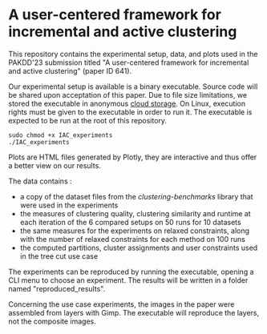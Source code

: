 # A user-centered framework for incremental and active clustering

This repository contains the experimental setup, data, and plots used in the PAKDD'23 submission titled "A user-centered framework for incremental and active clustering" (paper ID 641).

Our experimental setup is available is a binary executable. Source code will be shared upon acceptation of this paper.
Due to file size limitations, we stored the executable in anonymous [cloud storage](https://drive.proton.me/urls/5Q8DHMSSYW#0qj9E4Yk8wNI). 
On Linux, execution rights must be given to the executable in order to run it.
The executable is expected to be run at the root of this repository.

```
sudo chmod +x IAC_experiments
./IAC_experiments
```

Plots are HTML files generated by Plotly, they are interactive and thus offer a better view on our results.

The data contains :
- a copy of the dataset files from the *clustering-benchmarks* library that were used in the experiments
- the measures of clustering quality, clustering similarity and runtime at each iteration of the 6 compared setups on 50 runs for 10 datasets
- the same measures for the experiments on relaxed constraints, along with the number of relaxed constraints for each method on 100 runs
- the computed partitions, cluster assignments and user constraints used in the tree cut use case

The experiments can be reproduced by running the executable, opening a CLI menu to choose an experiment. The results will be written in a folder named "reproduced_results".

Concerning the use case experiments, the images in the paper were assembled from layers with Gimp. The executable will reproduce the layers, not the composite images.

